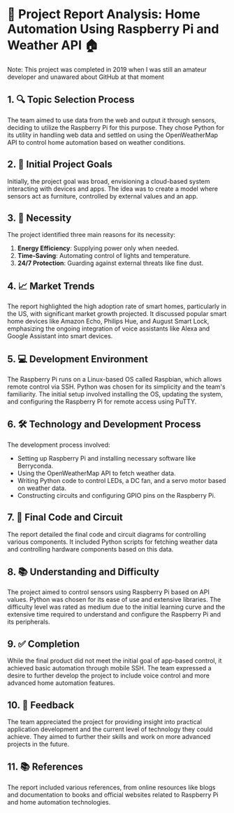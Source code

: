 
# 🚀 Project Report Analysis: Home Automation Using Raspberry Pi and Weather API 🏠

Note: This project was completed in 2019 when I was still an amateur developer and unawared about GitHub at that moment

## 1. 🔍 Topic Selection Process
The team aimed to use data from the web and output it through sensors, deciding to utilize the Raspberry Pi for this purpose. They chose Python for its utility in handling web data and settled on using the OpenWeatherMap API to control home automation based on weather conditions.

## 2. 🎯 Initial Project Goals
Initially, the project goal was broad, envisioning a cloud-based system interacting with devices and apps. The idea was to create a model where sensors act as furniture, controlled by external values and an app.

## 3. 🔧 Necessity
The project identified three main reasons for its necessity:
1. **Energy Efficiency**: Supplying power only when needed.
2. **Time-Saving**: Automating control of lights and temperature.
3. **24/7 Protection**: Guarding against external threats like fine dust.

## 4. 📈 Market Trends
The report highlighted the high adoption rate of smart homes, particularly in the US, with significant market growth projected. It discussed popular smart home devices like Amazon Echo, Philips Hue, and August Smart Lock, emphasizing the ongoing integration of voice assistants like Alexa and Google Assistant into smart devices.

## 5. 💻 Development Environment
The Raspberry Pi runs on a Linux-based OS called Raspbian, which allows remote control via SSH. Python was chosen for its simplicity and the team's familiarity. The initial setup involved installing the OS, updating the system, and configuring the Raspberry Pi for remote access using PuTTY.

## 6. 🛠 Technology and Development Process
The development process involved:
- Setting up Raspberry Pi and installing necessary software like Berryconda.
- Using the OpenWeatherMap API to fetch weather data.
- Writing Python code to control LEDs, a DC fan, and a servo motor based on weather data.
- Constructing circuits and configuring GPIO pins on the Raspberry Pi.

## 7. 📝 Final Code and Circuit
The report detailed the final code and circuit diagrams for controlling various components. It included Python scripts for fetching weather data and controlling hardware components based on this data.

## 8. 📚 Understanding and Difficulty
The project aimed to control sensors using Raspberry Pi based on API values. Python was chosen for its ease of use and extensive libraries. The difficulty level was rated as medium due to the initial learning curve and the extensive time required to understand and configure the Raspberry Pi and its peripherals.

## 9. ✅ Completion
While the final product did not meet the initial goal of app-based control, it achieved basic automation through mobile SSH. The team expressed a desire to further develop the project to include voice control and more advanced home automation features.

## 10. 💬 Feedback
The team appreciated the project for providing insight into practical application development and the current level of technology they could achieve. They aimed to further their skills and work on more advanced projects in the future.

## 11. 📚 References
The report included various references, from online resources like blogs and documentation to books and official websites related to Raspberry Pi and home automation technologies.
